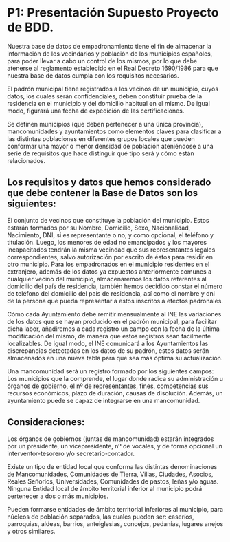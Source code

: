 # P1: Presentación Supuesto Proyecto de BDD.
Nuestra base de datos de empadronamiento tiene el fin de almacenar la información de los vecindarios y población de los municipios españoles, para poder llevar a cabo un control de los mismos, por lo que debe atenerse al reglamento establecido en el  Real Decreto 1690/1986 para que nuestra base de datos cumpla con los requisitos necesarios.

El padrón municipal tiene registrados a los vecinos de un municipio, cuyos datos, los cuales serán confidenciales, deben constituir prueba de la residencia en el municipio y del domicilio habitual en el mismo. De igual modo, figurará una fecha de expedición de las certificaciones.

Se definen municipios (que deben pertenecer a una única provincia), mancomunidades y ayuntamientos como elementos claves para clasificar a las distintas poblaciones en diferentes grupos locales que pueden conformar una mayor o menor densidad de población ateniéndose a una serie de requisitos que hace distinguir qué tipo será y cómo están relacionados.


## Los requisitos y datos que hemos considerado que debe contener la Base de Datos son los siguientes: 

El conjunto de vecinos que constituye la población del municipio. Estos estarán formados por su Nombre, Domicilio, Sexo, Nacionalidad, Nacimiento, DNI, si es representante o no, y como opcional, el teléfono y titulación. Luego, los menores de edad no emancipados y los mayores incapacitados tendrán la misma vecindad que sus representantes legales correspondientes, salvo autorización por escrito de éstos para residir en otro municipio.
Para los empadronados en el municipio residentes en el extranjero, además de los datos ya expuestos anteriormente comunes a cualquier vecino del municipio, almacenaremos los datos referentes al domicilio del país de residencia, también hemos decidido constar el número de teléfono del domicilio del país de residencia, así como el nombre y dni de la persona que pueda representar a estos inscritos a efectos padronales.

Cómo cada Ayuntamiento debe remitir mensualmente al INE las variaciones de los datos que se hayan producido en el padrón municipal, para facilitar dicha labor, añadiremos a cada registro un campo con la fecha de la última modificación del mismo, de manera que estos registros sean fácilmente localizables. De igual modo, el INE comunicará a los Ayuntamientos las discrepancias detectadas en los datos de su padrón, estos datos serán almacenados en una nueva tabla para que sea más óptima su actualización.

Una mancomunidad será un registro formado por los siguientes campos: Los municipios que la comprende, el lugar donde radica su administración u órganos de gobierno, el nº de representantes, fines, competencias sus recursos económicos, plazo de duración, causas de disolución. Además, un ayuntamiento puede se capaz de integrarse en una mancomunidad.


## Consideraciones:

Los órganos de gobiernos (juntas de mancomunidad) estarán integrados por un presidente, un vicepresidente, nº de vocales, y de forma opcional un interventor-tesorero y/o secretario-contador.

Existe un tipo de entidad local que conforma las distintas denominaciones de Mancomunidades, Comunidades de Tierra, Villas, Ciudades, Asocios, Reales Señoríos, Universidades, Comunidades de pastos, leñas y/o aguas. Ninguna Entidad local de ámbito territorial inferior al municipio podrá pertenecer a dos o más municipios.

Pueden formarse entidades de ámbito territorial inferiores al municipio, para núcleos de población separados, las cuales pueden ser: caseríos, parroquias, aldeas, barrios, anteiglesias, concejos, pedanías, lugares anejos y otros similares.
